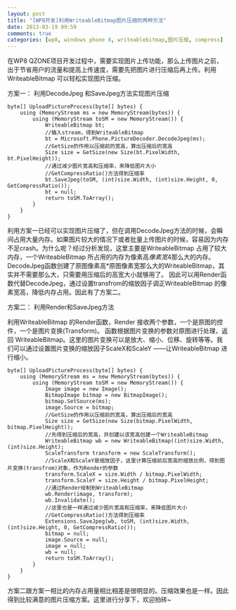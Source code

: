 ```yaml
---
layout: post
title: "[WP8开发]利用WriteableBitmap图片压缩的两种方法"
date: 2013-03-19 09:59
comments: true
categories: [wp8, windows phone 8, writeablebitmap,图片压缩, compress]
---
```


在WP8 QZONE项目开发过程中，需要实现图片上传功能，那么上传图片之前，出于节省用户的流量和提高上传速度，需要先把图片进行压缩后再上传。利用WriteableBitmap 可以轻松实现图片压缩。
<!-- more -->
方案一： 利用DecodeJpeg 和SaveJpeg方法实现图片压缩


	byte[] UploadPictureProcess(byte[] bytes) {
	    using (MemoryStream ms = new MemoryStream(bytes)) {
	        using (MemoryStream toSM = new MemoryStream()) {
	            WriteableBitmap bt;
	            //输入stream，得到WriteableBitmap 
	            bt = Microsoft.Phone.PictureDecoder.DecodeJpeg(ms);
	            //GetSize的作用以压缩前的宽高，算出压缩后的宽高
	            Size size = GetSize(new Size(bt.PixelWidth, bt.PixelHeight));
	            //通过减少图片宽高和压缩率，来降低图片大小
	            //GetCompressRatio()方法得到压缩率
	            bt.SaveJpeg(toSM, (int)size.Width, (int)size.Height, 0, GetCompressRatio());
	            bt = null;
	            return toSM.ToArray();
	        }
	    }
	}


利用方案一已经可以实现图片压缩了，但在调用DecodeJpeg方法的时候，会瞬间占用大量内存。如果图片较大的情况下或者批量上传图片的时候，容易因为内存不足crash。为什么呢？经过分析发现，这里主要是WriteableBitmap 占用了较大内存，一个WriteableBitmap 所占用的内存为像素高*像素宽*4那么大的内存。DecodeJpeg函数创建了原图像素高*原图像素宽那么大的WriteableBitmap，其实并不需要那么大，只需要用压缩后的高宽大小就够用了。 因此可以用Render函数代替DecodeJpeg，通过设置transfrom的缩放因子调正WriteableBitmap 的像素宽高，降低内存占用。因此有了方案二。

方案二： 利用Render和SaveJpeg方法

利用WriteableBitmap 的Render函数，Render 接收两个参数，一个是原图的控件，一个是图片变换(Transform)。 函数根据图片变换的参数对原图进行处理，返回 WriteableBitmap。这里的图片变换可以是放大、缩小、位移、旋转等等。我们可以通过设置图片变换的缩放因子ScaleX和ScaleY ——让WriteableBitmap 进行缩小。

	byte[] UploadPictureProcess(byte[] bytes) {
	    using (MemoryStream ms = new MemoryStream(bytes)) {
	        using (MemoryStream toSM = new MemoryStream()) {
	            Image image = new Image();
	            BitmapImage bitmap = new BitmapImage();
	            bitmap.SetSource(ms);
	            image.Source = bitmap;
	            //GetSize的作用以压缩前的宽高，算出压缩后的宽高
	            Size size = GetSize(new Size(bitmap.PixelWidth, bitmap.PixelHeight));
	            //先得到压缩后的宽高，并创建以该宽高创建一个WriteableBitmap 
	            WriteableBitmap wb = new WriteableBitmap((int)size.Width, (int)size.Height);
	            ScaleTransform transform = new ScaleTransform();
	            //ScaleX和ScaleY是缩放因子，这里计算压缩前后宽高的缩放比例，得到图片变换(transfrom)对象，作为Render的参数
	            transform.ScaleX = size.Width / bitmap.PixelWidth;
	            transform.ScaleY = size.Height / bitmap.PixelHeight;
	            //通过Render绘制到WriteableBitmap 
	            wb.Render(image, transform);
	            wb.Invalidate();
	            //这里也是一样通过减少图片宽高和压缩率，来降低图片大小
	            //GetCompressRatio()方法得到压缩率
	            Extensions.SaveJpeg(wb, toSM, (int)size.Width, (int)size.Height, 0, GetCompressRatio()); 
	            bitmap = null;
	            image.Source = null;
	            image = null;
	            wb = null;
	            return toSM.ToArray();
	        }
	    }
	}




方案二跟方案一相比的内存占用量相比相差是很明显的。压缩效果也是一样。因此得到比较满意的图片压缩方案。这里进行分享下，欢迎拍砖~